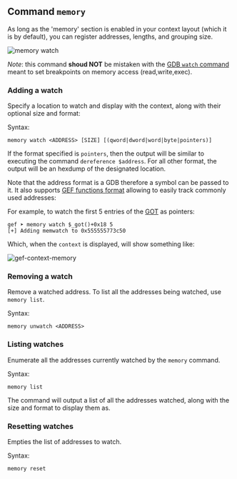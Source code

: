 ## Command `memory`

As long as the 'memory' section is enabled in your context layout (which it is by default), you can
register addresses, lengths, and grouping size.

![memory watch](https://i.imgur.com/NXYwSwW.png)

_Note_: this command **shoud NOT** be mistaken with the [GDB `watch`
command](https://sourceware.org/gdb/current/onlinedocs/gdb/Set-Watchpoints.html) meant to set
breakpoints on memory access (read,write,exec).

### Adding a watch

Specify a location to watch and display with the context, along with their optional size and format:

Syntax:

```text
memory watch <ADDRESS> [SIZE] [(qword|dword|word|byte|pointers)]
```

If the format specified is `pointers`, then the output will be similar to executing the command
`dereference $address`. For all other format, the output will be an hexdump of the designated
location.

Note that the address format is a GDB therefore a symbol can be passed to it. It also supports [GEF
functions
format](https://www.technovelty.org/linux/plt-and-got-the-key-to-code-sharing-and-dynamic-libraries.html)
allowing to easily track commonly used addresses:

For example, to watch the first 5 entries of the [GOT](https://hugsy.github.io/gef/functions/got/)
as pointers:

```text
gef ➤ memory watch $_got()+0x18 5
[+] Adding memwatch to 0x555555773c50
```

Which, when the `context` is displayed, will show something like:

![gef-context-memory](https://i.imgur.com/3YabwYv.png)

### Removing a watch

Remove a watched address. To list all the addresses being watched, use `memory list`.

Syntax:

```text
memory unwatch <ADDRESS>
```

### Listing watches

Enumerate all the addresses currently watched by the `memory` command.

Syntax:

```text
memory list
```

The command will output a list of all the addresses watched, along with the size and format to
display them as.

### Resetting watches

Empties the list of addresses to watch.

Syntax:

```text
memory reset
```
